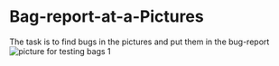# Bag-report-at-a-Pictures
The task is to find bugs in the pictures and put them in the bug-report
![picture for testing bags 1](https://user-images.githubusercontent.com/100410326/155965002-b4300c4d-1cd0-4d0e-a8ce-5706bf8be3df.png)
